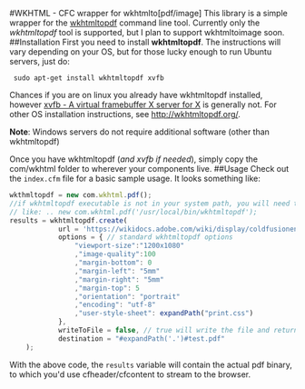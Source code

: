 #WKHTML - CFC wrapper for wkhtmlto[pdf/image]
This library is a simple wrapper for the [wkhtmltopdf](http://wkhtmltopdf.org/) command line tool. Currently only the _wkhtmltopdf_ tool is supported, but I plan to support wkhtmltoimage soon.
##Installation
First you need to install __wkhtmltopdf__.  The instructions will vary depending on your OS, but for those lucky enough to run Ubuntu servers, just do:

` sudo apt-get install wkhtmltopdf xvfb`

Chances if you are on linux you already have wkhtmltopdf installed, however [xvfb - A virtual framebuffer X server for X](http://www.x.org/archive/X11R7.6/doc/man/man1/Xvfb.1.xhtml) is generally not.
For other OS installation instructions, see http://wkhtmltopdf.org/.

__Note__: Windows servers do not require additional software (other than wkhtmltopdf)

Once you have wkhtmltopdf (_and xvfb if needed_), simply copy the com/wkhtml folder to wherever your components live.
##Usage
Check out the `index.cfm` file for a basic sample usage. It looks something like:
```javascript
wkthmltopdf = new com.wkhtml.pdf(); 
//if wkhtmltopdf executable is not in your system path, you will need to pass it in
// like: .. new com.wkhtml.pdf('/usr/local/bin/wkhtmltopdf');
results = wkhtmltopdf.create(
            url = 'https://wikidocs.adobe.com/wiki/display/coldfusionen/Home',            
            options = { // standard wkhtmltopdf options
                "viewport-size":"1200x1080"
                ,"image-quality":100
                ,"margin-bottom": 0
                ,"margin-left": "5mm"
                ,"margin-right": "5mm"
                ,"margin-top": 5
                ,"orientation": "portrait"
                ,"encoding": "utf-8"
                ,"user-style-sheet": expandPath("print.css")
            },
            writeToFile = false, // true will write the file and return a struct containing the path (and other info)
            destination = "#expandPath('.')#test.pdf"
    );
```
With the above code, the `results` variable will contain the actual pdf binary, to which you'd use cfheader/cfcontent to stream to the browser.